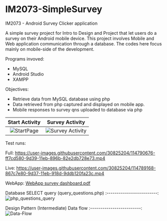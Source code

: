 # IM2073-SimpleSurvey
IM2073 - Android Survey Clicker application

A simple survey project for Intro to Design and Project that let users do a survey on their Android mobile device. This project involves Mobile and Web application communication through a database. The codes here focus mainly on mobile-side of the development.

Programs invoved:
- MySQL
- Android Studio
- XAMPP

Objectives:
- Retrieve data from MySQL database using php 
- Data retrieved from php captured and displayed on mobile app. 
- Mobile responses to survey qns uploaded to database via php


Start Activity             |  Survey Activity
:-------------------------:|:-------------------------:
![StartPage](https://user-images.githubusercontent.com/30825204/115137610-f01cb700-9fdb-11eb-8802-cb1fc7b30a47.PNG)  |  ![Survey Activity](https://user-images.githubusercontent.com/30825204/115137594-d67b6f80-9fdb-11eb-901a-1a0f5137df34.png)

Test runs:

Full: https://user-images.githubusercontent.com/30825204/114790676-ff7cd580-9d39-11eb-896b-82e2db728e73.mp4

Live: https://user-images.githubusercontent.com/30825204/114789168-867c7e80-9d37-11eb-918d-9ddb120fa23c.mp4

WebApp: [WebApp survey dashboard.pdf](https://github.com/NovemForxuz/IM2073-SimpleSurvey/files/6314068/WebApp.survey.dashboard.pdf)


Database SELECT query (query_questions.php)
:-------------------------:
![php_questions_query](https://user-images.githubusercontent.com/30825204/114873035-c0896700-9daf-11eb-9d08-14a55d2aa897.PNG)


Design Pattern (Intermediate) Data flow
:-------------------------:
![Data-Flow](https://user-images.githubusercontent.com/30825204/114879256-df8af780-9db5-11eb-95bf-f3c2fada438c.png)
